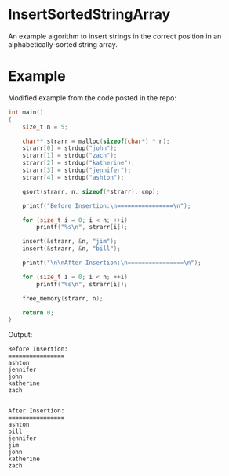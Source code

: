 # InsertSortedStringArray
An example algorithm to insert strings in the correct position in an alphabetically-sorted string array.

# Example
Modified example from the code posted in the repo:
```c
int main()
{
    size_t n = 5;

    char** strarr = malloc(sizeof(char*) * n);
    strarr[0] = strdup("john");
    strarr[1] = strdup("zach");
    strarr[2] = strdup("katherine");
    strarr[3] = strdup("jennifer");
    strarr[4] = strdup("ashton");

    qsort(strarr, n, sizeof(*strarr), cmp);

    printf("Before Insertion:\n================\n");

    for (size_t i = 0; i < n; ++i)
        printf("%s\n", strarr[i]);

    insert(&strarr, &n, "jim");
    insert(&strarr, &n, "bill");

    printf("\n\nAfter Insertion:\n================\n");

    for (size_t i = 0; i < n; ++i)
        printf("%s\n", strarr[i]);

    free_memory(strarr, n);

    return 0;
}
```
Output:
```
Before Insertion:
================
ashton
jennifer
john
katherine
zach


After Insertion:
================
ashton
bill
jennifer
jim
john
katherine
zach
```
